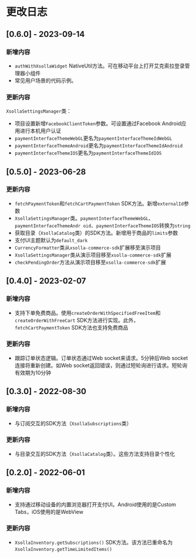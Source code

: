 # 更改日志

## [0.6.0] - 2023-09-14

### 新增内容
- `authWithXsollaWidget` NativeUtil方法。可在移动平台上打开艾克索拉登录管理器小组件
- 常见用户场景的代码示例。

### 更新内容
`XsollaSettingsManager`类：
- 项目设置新增`FacebookClientToken`参数。可设置通过Facebook Android应用进行本机用户认证
- `paymentInterfaceThemeWebGL`更名为`paymentInterfaceThemeIdWebGL`
- `paymentInterfaceThemeAndroid`更名为`paymentInterfaceThemeIdAndroid`
- `paymentInterfaceThemeIOS`更名为`paymentInterfaceThemeIdIOS`

## [0.5.0] - 2023-06-28

### 更新内容
- `fetchPaymentToken`和`fetchCartPaymentToken` SDK方法。新增`externalId`参数
- `XsollaSettingsManager`类。`paymentInterfaceThemeWebGL`、`paymentInterfaceThemeAndr
  oid`、`paymentInterfaceThemeIOS`转换为`string`
- 获取目录（`XsollaCatalog`类）的SDK方法。新增用于商品的`limits`参数
- 支付UI主题默认为`default_dark`
- `CurrencyFormatter`类从`xsolla-commerce-sdk`扩展移至演示项目
- `XsollaSettingsManager`类从演示项目移至`xsolla-commerce-sdk`扩展
- `checkPendingOrder`方法从演示项目移至`xsolla-commerce-sdk`扩展

## [0.4.0] - 2023-02-07

### 新增内容
- 支持下单免费商品。使用`createOrderWithSpecifiedFreeItem`和`createOrderWithFreeCart` 
  SDK方法进行实现。此外，`fetchCartPaymentToken` SDK方法也支持免费商品

### 更新内容
- 跟踪订单状态逻辑。订单状态通过Web socket来请求。5分钟后Web socket连接将重新创建。如Web 
  socket返回错误，则通过短轮询进行请求。短轮询有效期为10分钟

## [0.3.0] - 2022-08-30

### 新增内容
- 与订阅交互的SDK方法（`XsollaSubscriptions`类）

### 更新内容
- 与目录交互的SDK方法（`XsollaCatalog`类）。这些方法支持目录个性化

## [0.2.0] - 2022-06-01

### 新增内容
- 支持通过移动设备的内置浏览器打开支付UI。Android使用的是Custom Tabs，iOS使用的是WebView

### 更新内容
- `XsollaInventory.getSubscriptions()` 
  SDK方法。该方法已重命名为`XsollaInventory.getTimeLimitedItems()`
